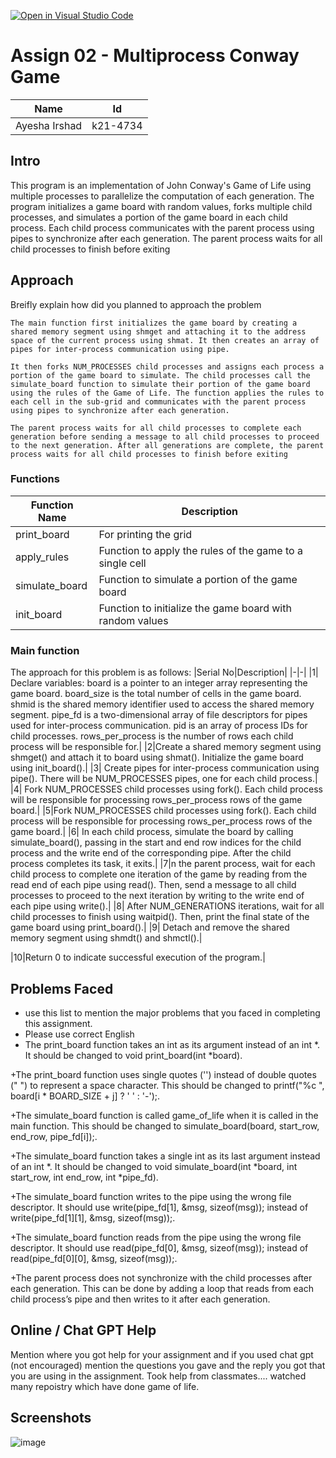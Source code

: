 [![Open in Visual Studio Code](https://classroom.github.com/assets/open-in-vscode-c66648af7eb3fe8bc4f294546bfd86ef473780cde1dea487d3c4ff354943c9ae.svg)](https://classroom.github.com/online_ide?assignment_repo_id=10686574&assignment_repo_type=AssignmentRepo)
# Assign 02 - Multiprocess Conway Game
|Name|Id|
|-|-|
|Ayesha Irshad|k21-4734|


## Intro  
This program is an implementation of John Conway's Game of Life using multiple processes to parallelize the computation of each generation. The program initializes a game board with random values, forks multiple child processes, and simulates a portion of the game board in each child process. Each child process communicates with the parent process using pipes to synchronize after each generation. The parent process waits for all child processes to finish before exiting
## Approach
Breifly explain how did you planned to approach the problem  
```
The main function first initializes the game board by creating a shared memory segment using shmget and attaching it to the address space of the current process using shmat. It then creates an array of pipes for inter-process communication using pipe.

It then forks NUM_PROCESSES child processes and assigns each process a portion of the game board to simulate. The child processes call the simulate_board function to simulate their portion of the game board using the rules of the Game of Life. The function applies the rules to each cell in the sub-grid and communicates with the parent process using pipes to synchronize after each generation.

The parent process waits for all child processes to complete each generation before sending a message to all child processes to proceed to the next generation. After all generations are complete, the parent process waits for all child processes to finish before exiting
```
### Functions
|Function Name|Description|
|-|-|
|print_board|For printing the grid|
|apply_rules	|Function to apply the rules of the game to a single cell|
|simulate_board	|Function to simulate a portion of the game board|
|init_board	|Function to initialize the game board with random values|
### Main function  
The approach for this problem is as follows:
|Serial No|Description|
|-|-|
|1|  Declare variables: board is a pointer to an integer array representing the game board. board_size is the total number of cells in the game board. shmid is the shared memory identifier used to access the shared memory segment. pipe_fd is a two-dimensional array of file descriptors for pipes used for inter-process communication. pid is an array of process IDs for child processes. rows_per_process is the number of rows each child process will be responsible for.|
|2|Create a shared memory segment using shmget() and attach it to board using shmat(). Initialize the game board using init_board().|
|3|    Create pipes for inter-process communication using pipe(). There will be NUM_PROCESSES pipes, one for each child process.|
|4|    Fork NUM_PROCESSES child processes using fork(). Each child process will be responsible for processing rows_per_process rows of the game board.|
|5|Fork NUM_PROCESSES child processes using fork(). Each child process will be responsible for processing rows_per_process rows of the game board.|
|6|    In each child process, simulate the board by calling simulate_board(), passing in the start and end row indices for the child process and the write end of the corresponding pipe. After the child process completes its task, it exits.|
|7|n the parent process, wait for each child process to complete one iteration of the game by reading from the read end of each pipe using read(). Then, send a message to all child processes to proceed to the next iteration by writing to the write end of each pipe using write().|
|8|    After NUM_GENERATIONS iterations, wait for all child processes to finish using waitpid(). Then, print the final state of the game board using print_board().|
|9|    Detach and remove the shared memory segment using shmdt() and shmctl().|

|10|Return 0 to indicate successful execution of the program.|

    
    






## Problems Faced
+ use this list to mention the major problems that you faced in completing this assignment.
+ Please use correct English
+ The print_board function takes an int as its argument instead of an int *. It should be changed to void print_board(int *board).

+The print_board function uses single quotes ('') instead of double quotes (" ") to represent a space character. This should be changed to printf("%c ", board[i * BOARD_SIZE + j] ? ' ' : '-');.

+The simulate_board function is called game_of_life when it is called in the main function. This should be changed to simulate_board(board, start_row, end_row, pipe_fd[i]);.

+The simulate_board function takes a single int as its last argument instead of an int *. It should be changed to void simulate_board(int *board, int start_row, int end_row, int *pipe_fd).

+The simulate_board function writes to the pipe using the wrong file descriptor. It should use write(pipe_fd[1], &msg, sizeof(msg)); instead of write(pipe_fd[1][1], &msg, sizeof(msg));.

+The simulate_board function reads from the pipe using the wrong file descriptor. It should use read(pipe_fd[0], &msg, sizeof(msg)); instead of read(pipe_fd[0][0], &msg, sizeof(msg));.

+The parent process does not synchronize with the child processes after each generation. This can be done by adding a loop that reads from each child process’s pipe and then writes to it after each generation.

## Online / Chat GPT Help
Mention where you got help for your assignment and if you used chat gpt (not encouraged) mention the questions you gave and the reply you got that you are using in the assignment.
Took help from classmates.... watched many repoistry which have done game of life.
## Screenshots
![image](https://github.com/NUCES-Khi/multiprocessconwaygame-AyeshaIrshad1337/assets/104616632/2b1752d1-e1d3-4869-8dd2-a6187a5a7c80)
